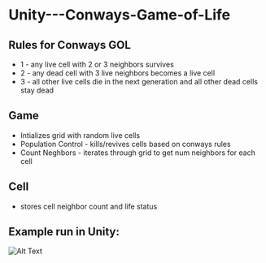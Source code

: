 # Unity---Conways-Game-of-Life

## Rules for Conways GOL
- 1 - any live cell with 2 or 3 neighbors survives
- 2 - any dead cell with 3 live neighbors becomes a live cell
- 3 - all other live cells die in the next generation and all other dead cells stay dead

## Game
- Intializes grid with random live cells
- Population Control - kills/revives cells based on conways rules
- Count Neghbors - iterates through grid to get num neighbors for each cell

## Cell
- stores cell neighbor count and life status

## Example run in Unity:
![Alt Text](https://github.com/brycehills/Unity---Conways-Game-of-Life/blob/main/Assets/Resources/gol.gif)
